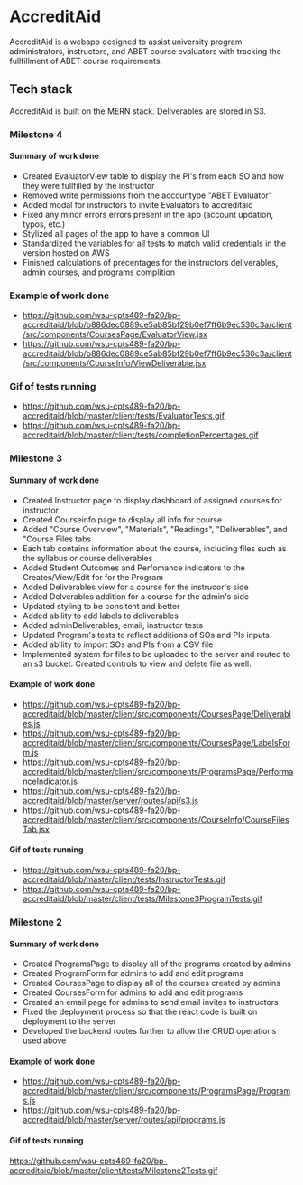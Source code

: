 # AccreditAid

AccreditAid is a webapp designed to assist university program administrators, instructors, and ABET course evaluators with tracking the fullfillment of ABET course requirements.

## Tech stack
AccreditAid is built on the MERN stack. Deliverables are stored in S3.


### Milestone 4
#### Summary of work done
  - Created EvaluatorView table to display the PI's from each SO and how they were fullfilled by the instructor
  - Removed write permissions from the accountype "ABET Evaluator"
  - Added modal for instructors to invite Evaluators to accreditaid
  - Fixed any minor errors errors present in the app (account updation, typos, etc.)
  - Stylized all pages of the app to have a common UI 
  - Standardized the variables for all tests to match valid credentials in the version hosted on AWS
  - Finished calculations of precentages for the instructors deliverables, admin courses, and programs complition
 
### Example of work done
  - https://github.com/wsu-cpts489-fa20/bp-accreditaid/blob/b886dec0889ce5ab85bf29b0ef7ff6b9ec530c3a/client/src/components/CoursesPage/EvaluatorView.jsx
  - https://github.com/wsu-cpts489-fa20/bp-accreditaid/blob/b886dec0889ce5ab85bf29b0ef7ff6b9ec530c3a/client/src/components/CourseInfo/ViewDeliverable.jsx
  
### Gif of tests running
  - https://github.com/wsu-cpts489-fa20/bp-accreditaid/blob/master/client/tests/EvaluatorTests.gif
  - https://github.com/wsu-cpts489-fa20/bp-accreditaid/blob/master/client/tests/completionPercentages.gif

### Milestone 3
#### Summary of work done
  - Created Instructor page to display dashboard of assigned courses for instructor 
  - Created Courseinfo page to display all info for course
  - Added "Course Overview", "Materials", "Readings", "Deliverables", and "Course Files tabs
  - Each tab contains information about the course, including files such as the syllabus or course deliverables
  - Added Student Outcomes and Perfomance indicators to the Creates/View/Edit for for the Program
  - Added Deliverables view for a course for the instrucor's side
  - Added Delverables addition for a course for the admin's side
  - Updated styling to be consitent and better
  - Added ability to add labels to deliverables
  - Added adminDeliverables, email, instructor tests
  - Updated Program's tests to reflect additions of SOs and PIs inputs
  - Added ability to import SOs and PIs from a CSV file 
  - Implemented system for files to be uploaded to the server and routed to an s3 bucket. Created controls to view and delete file as well.
  
#### Example of work done
  -  https://github.com/wsu-cpts489-fa20/bp-accreditaid/blob/master/client/src/components/CoursesPage/Deliverables.js
  -  https://github.com/wsu-cpts489-fa20/bp-accreditaid/blob/master/client/src/components/CoursesPage/LabelsForm.js
  -  https://github.com/wsu-cpts489-fa20/bp-accreditaid/blob/master/client/src/components/ProgramsPage/PerformanceIndicator.js
  -  https://github.com/wsu-cpts489-fa20/bp-accreditaid/blob/master/server/routes/api/s3.js
  -  https://github.com/wsu-cpts489-fa20/bp-accreditaid/blob/master/client/src/components/CourseInfo/CourseFilesTab.jsx

#### Gif of tests running
  - https://github.com/wsu-cpts489-fa20/bp-accreditaid/blob/master/client/tests/InstructorTests.gif
  - https://github.com/wsu-cpts489-fa20/bp-accreditaid/blob/master/client/tests/Milestone3ProgramTests.gif


### Milestone 2
#### Summary of work done
  - Created ProgramsPage to display all of the programs created by admins
  - Created ProgramForm for admins to add and edit programs
  - Created CoursesPage to display all of the courses created by admins
  - Created CoursesForm for admins to add and edit programs
  - Created an email page for admins to send email invites to instructors
  - Fixed the deployment process so that the react code is built on deployment to the server
  - Developed the backend routes further to allow the CRUD operations used above
  
#### Example of work done
- https://github.com/wsu-cpts489-fa20/bp-accreditaid/blob/master/client/src/components/ProgramsPage/Programs.js
- https://github.com/wsu-cpts489-fa20/bp-accreditaid/blob/master/server/routes/api/programs.js

#### Gif of tests running
https://github.com/wsu-cpts489-fa20/bp-accreditaid/blob/master/client/tests/Milestone2Tests.gif
